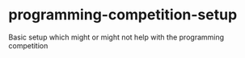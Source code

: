 # programming-competition-setup
Basic setup which might or might not help with the programming competition
